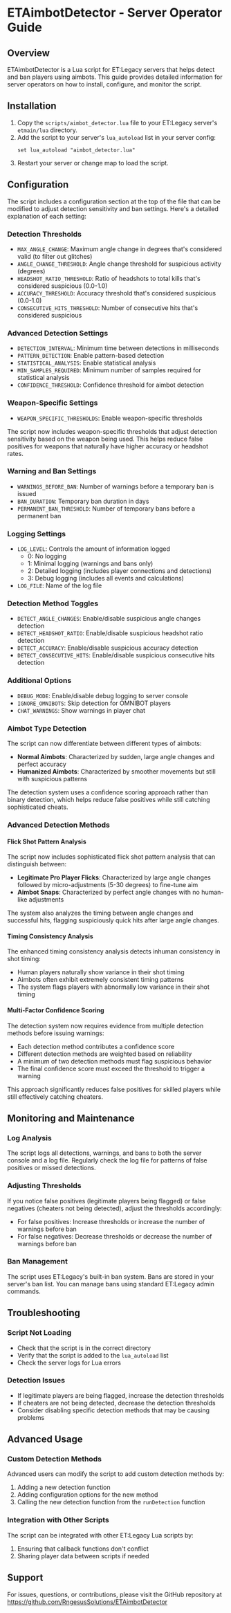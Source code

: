# ETAimbotDetector - Server Operator Guide

## Overview

ETAimbotDetector is a Lua script for ET:Legacy servers that helps detect and ban players using aimbots. This guide provides detailed information for server operators on how to install, configure, and monitor the script.

## Installation

1. Copy the `scripts/aimbot_detector.lua` file to your ET:Legacy server's `etmain/lua` directory.
2. Add the script to your server's `lua_autoload` list in your server config:
   ```
   set lua_autoload "aimbot_detector.lua"
   ```
3. Restart your server or change map to load the script.

## Configuration

The script includes a configuration section at the top of the file that can be modified to adjust detection sensitivity and ban settings. Here's a detailed explanation of each setting:

### Detection Thresholds

- `MAX_ANGLE_CHANGE`: Maximum angle change in degrees that's considered valid (to filter out glitches)
- `ANGLE_CHANGE_THRESHOLD`: Angle change threshold for suspicious activity (degrees)
- `HEADSHOT_RATIO_THRESHOLD`: Ratio of headshots to total kills that's considered suspicious (0.0-1.0)
- `ACCURACY_THRESHOLD`: Accuracy threshold that's considered suspicious (0.0-1.0)
- `CONSECUTIVE_HITS_THRESHOLD`: Number of consecutive hits that's considered suspicious

### Advanced Detection Settings

- `DETECTION_INTERVAL`: Minimum time between detections in milliseconds
- `PATTERN_DETECTION`: Enable pattern-based detection
- `STATISTICAL_ANALYSIS`: Enable statistical analysis
- `MIN_SAMPLES_REQUIRED`: Minimum number of samples required for statistical analysis
- `CONFIDENCE_THRESHOLD`: Confidence threshold for aimbot detection

### Weapon-Specific Settings

- `WEAPON_SPECIFIC_THRESHOLDS`: Enable weapon-specific thresholds

The script now includes weapon-specific thresholds that adjust detection sensitivity based on the weapon being used. This helps reduce false positives for weapons that naturally have higher accuracy or headshot rates.

### Warning and Ban Settings

- `WARNINGS_BEFORE_BAN`: Number of warnings before a temporary ban is issued
- `BAN_DURATION`: Temporary ban duration in days
- `PERMANENT_BAN_THRESHOLD`: Number of temporary bans before a permanent ban

### Logging Settings

- `LOG_LEVEL`: Controls the amount of information logged
  - 0: No logging
  - 1: Minimal logging (warnings and bans only)
  - 2: Detailed logging (includes player connections and detections)
  - 3: Debug logging (includes all events and calculations)
- `LOG_FILE`: Name of the log file

### Detection Method Toggles

- `DETECT_ANGLE_CHANGES`: Enable/disable suspicious angle changes detection
- `DETECT_HEADSHOT_RATIO`: Enable/disable suspicious headshot ratio detection
- `DETECT_ACCURACY`: Enable/disable suspicious accuracy detection
- `DETECT_CONSECUTIVE_HITS`: Enable/disable suspicious consecutive hits detection

### Additional Options

- `DEBUG_MODE`: Enable/disable debug logging to server console
- `IGNORE_OMNIBOTS`: Skip detection for OMNIBOT players
- `CHAT_WARNINGS`: Show warnings in player chat

### Aimbot Type Detection

The script can now differentiate between different types of aimbots:

- **Normal Aimbots**: Characterized by sudden, large angle changes and perfect accuracy
- **Humanized Aimbots**: Characterized by smoother movements but still with suspicious patterns

The detection system uses a confidence scoring approach rather than binary detection, which helps reduce false positives while still catching sophisticated cheats.

### Advanced Detection Methods

#### Flick Shot Pattern Analysis

The script now includes sophisticated flick shot pattern analysis that can distinguish between:

- **Legitimate Pro Player Flicks**: Characterized by large angle changes followed by micro-adjustments (5-30 degrees) to fine-tune aim
- **Aimbot Snaps**: Characterized by perfect angle changes with no human-like adjustments

The system also analyzes the timing between angle changes and successful hits, flagging suspiciously quick hits after large angle changes.

#### Timing Consistency Analysis

The enhanced timing consistency analysis detects inhuman consistency in shot timing:

- Human players naturally show variance in their shot timing
- Aimbots often exhibit extremely consistent timing patterns
- The system flags players with abnormally low variance in their shot timing

#### Multi-Factor Confidence Scoring

The detection system now requires evidence from multiple detection methods before issuing warnings:

- Each detection method contributes a confidence score
- Different detection methods are weighted based on reliability
- A minimum of two detection methods must flag suspicious behavior
- The final confidence score must exceed the threshold to trigger a warning

This approach significantly reduces false positives for skilled players while still effectively catching cheaters.


## Monitoring and Maintenance

### Log Analysis

The script logs all detections, warnings, and bans to both the server console and a log file. Regularly check the log file for patterns of false positives or missed detections.

### Adjusting Thresholds

If you notice false positives (legitimate players being flagged) or false negatives (cheaters not being detected), adjust the thresholds accordingly:

- For false positives: Increase thresholds or increase the number of warnings before ban
- For false negatives: Decrease thresholds or decrease the number of warnings before ban

### Ban Management

The script uses ET:Legacy's built-in ban system. Bans are stored in your server's ban list. You can manage bans using standard ET:Legacy admin commands.

## Troubleshooting

### Script Not Loading

- Check that the script is in the correct directory
- Verify that the script is added to the `lua_autoload` list
- Check the server logs for Lua errors

### Detection Issues

- If legitimate players are being flagged, increase the detection thresholds
- If cheaters are not being detected, decrease the detection thresholds
- Consider disabling specific detection methods that may be causing problems

## Advanced Usage

### Custom Detection Methods

Advanced users can modify the script to add custom detection methods by:

1. Adding a new detection function
2. Adding configuration options for the new method
3. Calling the new detection function from the `runDetection` function

### Integration with Other Scripts

The script can be integrated with other ET:Legacy Lua scripts by:

1. Ensuring that callback functions don't conflict
2. Sharing player data between scripts if needed

## Support

For issues, questions, or contributions, please visit the GitHub repository at https://github.com/RngesusSolutions/ETAimbotDetector
